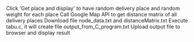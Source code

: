 Click 'Get place and display' to have random delivery place and random weight for each place
Call Google Map API to get distance matrix of all delivery places
Download file node_data.txt and distanceMatrix.txt
Execute tabu.c, it will create file output_from_C_program.txt
Upload output file to browser and display result
